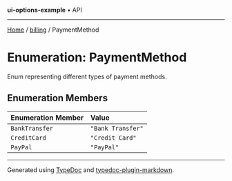 **ui-options-example** • API

***

[Home](../../README.md) / [billing](../README.md) / PaymentMethod

# Enumeration: PaymentMethod

Enum representing different types of payment methods.

## Enumeration Members

| Enumeration Member | Value |
| :------ | :------ |
| `BankTransfer` | `"Bank Transfer"` |
| `CreditCard` | `"Credit Card"` |
| `PayPal` | `"PayPal"` |

***

Generated using [TypeDoc](https://typedoc.org) and [typedoc-plugin-markdown](https://typedoc-plugin-markdown.org).
